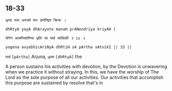 ## 18-33


```shloka-sa
धृत्या यया धारयते मनः प्राणेन्द्रिय क्रियाः ।
```
```shloka-sa-hk
dhRtyA yayA dhArayate manaH prANendriya kriyAH |
```
```shloka-sa
योगेन अव्यभिचारिण्या धृतिः सा पार्थ सात्विकी ॥ ३३ ॥
```
```shloka-sa-hk
yogena avyabhicAriNyA dhRtiH sA pArtha sAtvikI || 33 ||
```

`पार्थ` `[pArtha]` Arjuna, `धृत्या` `[dhRtyA]` the



A person sustains his activities with devotion, by the 
Devotion is unwavering when we practice it without straying. In this, we have the worship of The Lord as the sole purpose of all our activities. Our activities that accomplish this purpose are sustained by resolve that's in 

